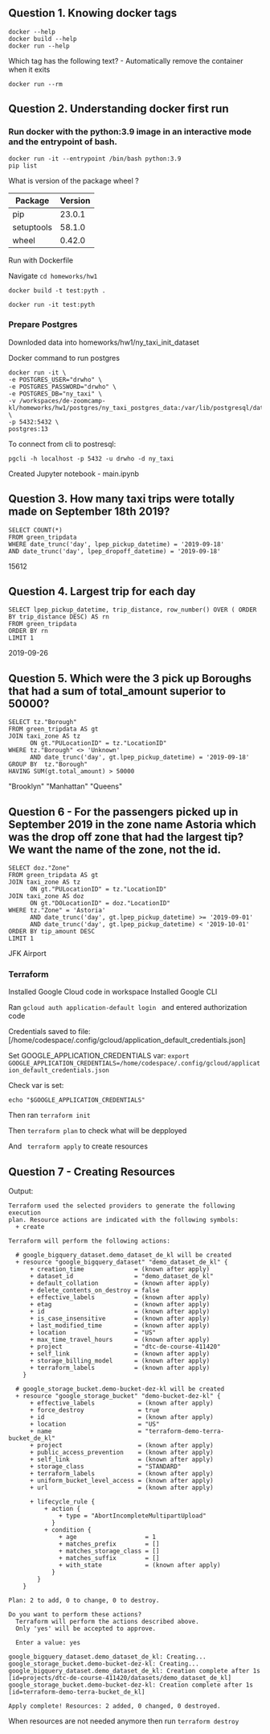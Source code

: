 ## Question 1. Knowing docker tags

```
docker --help
docker build --help
docker run --help
```

Which tag has the following text? - Automatically remove the container when it exits

```
docker run --rm
```

## Question 2. Understanding docker first run

### Run docker with the python:3.9 image in an interactive mode and the entrypoint of bash. 

```
docker run -it --entrypoint /bin/bash python:3.9
pip list
```

What is version of the package wheel ?

| Package    | Version |
| ---------- | ------- |
| pip        | 23.0.1  |
| setuptools | 58.1.0  |
| wheel      | 0.42.0  |

Run with Dockerfile

Navigate `cd homeworks/hw1`

```
docker build -t test:pyth .

docker run -it test:pyth
```

### Prepare Postgres

Downloded data into homeworks/hw1/ny_taxi_init_dataset

Docker command to run postgres 

```
docker run -it \
-e POSTGRES_USER="drwho" \
-e POSTGRES_PASSWORD="drwho" \
-e POSTGRES_DB="ny_taxi" \
-v /workspaces/de-zoomcamp-kl/homeworks/hw1/postgres/ny_taxi_postgres_data:/var/lib/postgresql/data \
-p 5432:5432 \
postgres:13
```

To connect from cli to postresql:

```
pgcli -h localhost -p 5432 -u drwho -d ny_taxi
```

Created Jupyter notebook - main.ipynb

## Question 3. How many taxi trips were totally made on September 18th 2019?

```
SELECT COUNT(*) 
FROM green_tripdata 
WHERE date_trunc('day', lpep_pickup_datetime) = '2019-09-18' 
AND date_trunc('day', lpep_dropoff_datetime) = '2019-09-18'
```

15612

## Question 4. Largest trip for each day
```
SELECT lpep_pickup_datetime, trip_distance, row_number() OVER ( ORDER BY trip_distance DESC) AS rn
FROM green_tripdata 
ORDER BY rn
LIMIT 1
```

2019-09-26


## Question 5. Which were the 3 pick up Boroughs that had a sum of total_amount superior to 50000?
```
SELECT tz."Borough"
FROM green_tripdata AS gt
JOIN taxi_zone AS tz
      ON gt."PULocationID" = tz."LocationID"
WHERE tz."Borough" <> 'Unknown'
      AND date_trunc('day', gt.lpep_pickup_datetime) = '2019-09-18'
GROUP BY  tz."Borough"
HAVING SUM(gt.total_amount) > 50000
```

"Brooklyn" "Manhattan" "Queens"

## Question 6 - For the passengers picked up in September 2019 in the zone name Astoria which was the drop off zone that had the largest tip? We want the name of the zone, not the id.
```
SELECT doz."Zone"
FROM green_tripdata AS gt
JOIN taxi_zone AS tz
      ON gt."PULocationID" = tz."LocationID"
JOIN taxi_zone AS doz
      ON gt."DOLocationID" = doz."LocationID"
WHERE tz."Zone" = 'Astoria'
      AND date_trunc('day', gt.lpep_pickup_datetime) >= '2019-09-01'
      AND date_trunc('day', gt.lpep_pickup_datetime) < '2019-10-01'
ORDER BY tip_amount DESC
LIMIT 1
```

JFK Airport


### Terraform

Installed Google Cloud code in workspace
Installed Google CLI 

Ran ```gcloud auth application-default login ``` and entered authorization code

Credentials saved to file: [/home/codespace/.config/gcloud/application_default_credentials.json]

Set GOOGLE_APPLICATION_CREDENTIALS var:
```export GOOGLE_APPLICATION_CREDENTIALS=/home/codespace/.config/gcloud/application_default_credentials.json```

Check var is set:

```echo "$GOOGLE_APPLICATION_CREDENTIALS" ```

Then ran ```terraform init```

Then ```terraform plan``` to check what will be depployed 

And ``` terraform apply``` to create resources

## Question 7 - Creating Resources

Output:

```
Terraform used the selected providers to generate the following execution
plan. Resource actions are indicated with the following symbols:
  + create

Terraform will perform the following actions:

  # google_bigquery_dataset.demo_dataset_de_kl will be created
  + resource "google_bigquery_dataset" "demo_dataset_de_kl" {
      + creation_time              = (known after apply)
      + dataset_id                 = "demo_dataset_de_kl"
      + default_collation          = (known after apply)
      + delete_contents_on_destroy = false
      + effective_labels           = (known after apply)
      + etag                       = (known after apply)
      + id                         = (known after apply)
      + is_case_insensitive        = (known after apply)
      + last_modified_time         = (known after apply)
      + location                   = "US"
      + max_time_travel_hours      = (known after apply)
      + project                    = "dtc-de-course-411420"
      + self_link                  = (known after apply)
      + storage_billing_model      = (known after apply)
      + terraform_labels           = (known after apply)
    }

  # google_storage_bucket.demo-bucket-dez-kl will be created
  + resource "google_storage_bucket" "demo-bucket-dez-kl" {
      + effective_labels            = (known after apply)
      + force_destroy               = true
      + id                          = (known after apply)
      + location                    = "US"
      + name                        = "terraform-demo-terra-bucket_de_kl"
      + project                     = (known after apply)
      + public_access_prevention    = (known after apply)
      + self_link                   = (known after apply)
      + storage_class               = "STANDARD"
      + terraform_labels            = (known after apply)
      + uniform_bucket_level_access = (known after apply)
      + url                         = (known after apply)

      + lifecycle_rule {
          + action {
              + type = "AbortIncompleteMultipartUpload"
            }
          + condition {
              + age                   = 1
              + matches_prefix        = []
              + matches_storage_class = []
              + matches_suffix        = []
              + with_state            = (known after apply)
            }
        }
    }

Plan: 2 to add, 0 to change, 0 to destroy.

Do you want to perform these actions?
  Terraform will perform the actions described above.
  Only 'yes' will be accepted to approve.

  Enter a value: yes

google_bigquery_dataset.demo_dataset_de_kl: Creating...
google_storage_bucket.demo-bucket-dez-kl: Creating...
google_bigquery_dataset.demo_dataset_de_kl: Creation complete after 1s [id=projects/dtc-de-course-411420/datasets/demo_dataset_de_kl]
google_storage_bucket.demo-bucket-dez-kl: Creation complete after 1s [id=terraform-demo-terra-bucket_de_kl]

Apply complete! Resources: 2 added, 0 changed, 0 destroyed.
```

When resources are not needed anymore then run ```terraform destroy```